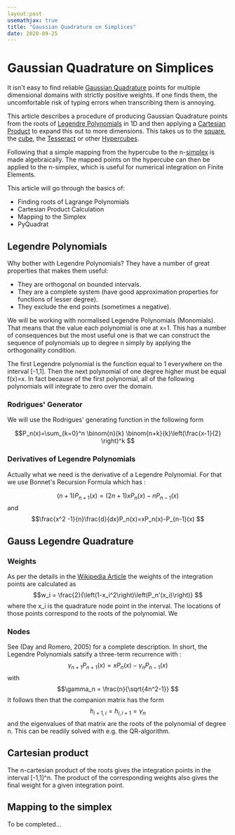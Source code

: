 ```yaml
---
layout:post
usemathjax: true
title: "Gaussian Quadrature on Simplices"
date: 2020-09-25
---
```


# Gaussian Quadrature on Simplices 

It isn't easy to find reliable [Gaussian Quadrature](https://en.wikipedia.org/wiki/Gaussian_quadrature) points for multiple dimensional domains with strictly positive weights.  If one finds them, the uncomfortable risk of typing errors when transcribing them is annoying. 

This article describes a procedure of producing Gaussian Quadrature points from the roots of [Legendre Polynomials](https://en.wikipedia.org/wiki/Legendre_polynomials) in 1D and then applying a [Cartesian Product](https://en.wikipedia.org/wiki/Cartesian_product) to expand this out to more dimensions. This takes us to the [square](https://en.wikipedia.org/wiki/Square), the [cube](https://en.wikipedia.org/wiki/Cube), the [Tesseract](https://en.wikipedia.org/wiki/Tesseract) or other [Hypercubes](https://en.wikipedia.org/wiki/Hypercube).

Following that a simple mapping from the hypercube to the n-[simplex](https://en.wikipedia.org/wiki/Simplex) is made algebraically.  The mapped points on the hypercube can then be applied to the n-simplex, which is useful for numerical integration on Finite Elements.

This article will go through the basics of:
 - Finding roots of Lagrange Polynomials
 - Cartesian Product Calculation
 - Mapping to the Simplex
 - PyQuadrat
 
## Legendre Polynomials
Why bother with Legendre Polynomials? They have a number of great properties that makes them useful:
  * They are orthogonal on bounded intervals.
  * They are a complete system (have good approximation properties for functions of lesser degree).
  * They exclude the end points (sometimes a negative).
  
We will be working with normalised Legendre Polynomials (Monomials).  That means that the value each polynomial is one at x=1.  This has a number of consequences but the most useful one is that we can construct the sequence of polynomials up to degree n simply by applying the orthogonality condition. 

The first Legendre polynomial is the function equal to 1 everywhere on the interval [-1,1]. Then the next polynomial of one degree higher must be equal f(x)=x.  In fact because of the first polynomial, all of the following polynomials will integrate to zero over the domain. 

### Rodrigues' Generator
We will use the Rodrigues' generating function in the following form

$$P_n(x)=\sum_{k=0}^n \binom{n}{k} \binom{n+k}{k}\left(\frac{x-1}{2} \right)^k
$$

### Derivatives of Legendre Polynomials
Actually what we need is the derivative of a Legendre Polynomial.  For that we use Bonnet's Recursion Formula which has :

$$(n+1)P_{n+1}(x) = (2n+1)xP_n(x)-nP_{n-1}(x)
$$
and 
$$\frac{x^2 -1}{n}\frac{d}{dx}P_n(x)=xP_n(x)-P_{n-1}(x)
$$

## Gauss Legendre Quadrature
### Weights
As per the details in the [Wikipedia Article](https://en.wikipedia.org/wiki/Gaussian_quadrature#Gauss%E2%80%93Legendre_quadrature) 
the weights of the integration points are calculated as 
$$w_i = \frac{2}{\left(1-x_i^2\right)\left(P_n'(x_i)\right)}
$$
where the x_i is the quadrature node point in the interval. The locations of those points correspond to the roots of the polynomial. We 

### Nodes
See (Day and Romero, 2005) for a complete description.  In short, the Legendre Polynomials satsify a three-term recurrence with :
$$\gamma_{n+1}P_{n+1}(x)=xP_n(x)-\gamma_nP_{n-1}(x)
$$
with 
$$\gamma_n = \frac{n}{\sqrt{4n^2-1}}
$$
It follows then that the companion matrix has the form
$$h_{i+1,i}=h_{i,i+1}=\gamma_n 
$$
and the eigenvalues of that matrix are the roots of the polynomial of degree n. This can be readily solved with e.g. the QR-algorithm. 

## Cartesian product
The n-cartesian product of the roots gives the integration points in the interval [-1,1]^n. The product of the corresponding weights also gives the final weight for a given integration point. 

## Mapping to the simplex
To be completed...

